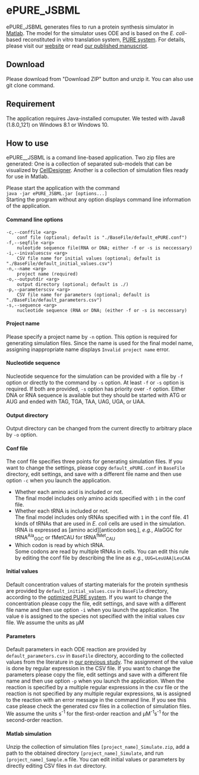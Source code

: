 # ePURE_JSBML
ePURE_JSBML generates files to run a protein synthesis simulator in [Matlab](https://www.mathworks.com/). The model for the simulator uses ODE and is based on the *E. coli*-based reconstituted in vitro translation system, [PURE system](https://www.ncbi.nlm.nih.gov/pubmed/?term=11479568). For details, please visit our [website](https://sites.google.com/view/puresimulator) or read [our published manuscript](https://www.ncbi.nlm.nih.gov/pubmed/?term=28167777).
## Download
Please download from "Download ZIP" button and unzip it. You can also use git clone command.
## Requirement
The application requires Java-installed comuputer. We tested with Java8 (1.8.0_121) on Windows 8.1 or Windows 10.
## How to use
ePURE__JSBML is a comand line-based application. Two zip files are generated: One is a collection of separated sub-models that can be visualized by [CellDesigner](http://www.celldesigner.org/). Another is a collection of simulation files ready for use in Matlab.  

Please start the application with the command  
`java -jar ePURE_JSBML.jar [options...]`  
Starting the program without any option displays command line information of the application.

#### Command line options  
~~~
-c,--conffile <arg>
    conf file (optional; default is "./BaseFile/default_ePURE.conf")
-f,--seqfile <arg>
    nuleotide sequence file(RNA or DNA; either -f or -s is neccessary)
-i,--inivaluescsv <arg>
    CSV file name for initial values (optional; default is "./BaseFile/default_initial_values.csv")
-n,--name <arg>
    project name (required)
-o,--outputdir <arg>
    output directory (optional; default is ./)
-p,--parameterscsv <arg>
    CSV file name for parameters (optional; default is "./BaseFile/default_parameters.csv")
-s,--sequence <arg>
    nucleotide sequence (RNA or DNA; (either -f or -s is neccessary)
~~~

#### Project name  
Please specify a project name by `-n` option. This option is required for generating simulation files. Since the name is used for the final model name, assigning inappropriate name displays `Invalid project name` error. 

#### Nucleotide sequence  
Nucleotide sequence for the simulation can be provided with a file by `-f` option or directly to the command by `-s` option. At least `-f` or `-s` option is required. If both are provided, `-s` option has priority over `-f` option. Either DNA or RNA sequence is available but they should be started with ATG or AUG and ended with TAG, TGA, TAA, UAG, UGA, or UAA.

#### Output directory  
Output directory can be changed from the current directly to arbitrary place by `-o` option.

#### Conf file  
The conf file specifies three points for generating simulation files. If you want to change the settings, please copy `default_ePURE.conf` in `BaseFile` directory, edit settings, and save with a different file name and then use option `-c` when you launch the application.  
  
  - Whether each amino acid is included or not.  
The final model includes only amino acids specified with `1` in the conf file.  
  - Whether each tRNA is included or not.  
The final model includes only tRNAs specified with `1` in the conf file. 41 kinds of tRNAs that are used in *E. coli* cells are used in the simulation. tRNA is expressed as [amino acid][anticodon seq.], *e.g.*, AlaGGC for tRNA<sup>Ala</sup><sub>GGC</sub> or fMetCAU for tRNA<sup>fMet</sup><sub>CAU</sub>  
  - Which codon is read by which tRNA.  
Some codons are read by multiple tRNAs in cells. You can edit this rule by editing the conf file by describing the line as *e.g.*, `UUG=LeuUAA|LeuCAA`  

#### Initial values
Default concentration values of starting materials for the protein synthesis are provided by `default_initial_values.csv` in `BaseFile` directory, according to the [optimized PURE system](https://www.ncbi.nlm.nih.gov/pubmed/?term=24880499). If you want to change the concentration please copy the file, edit settings, and save with a different file name and then use option `-i` when you launch the application. The value `0` is assigned to the species not specified with the initial values csv file. We assume the units as &#956;M

#### Parameters
Default parameters in each ODE reaction are provided by `default_parameters.csv` in `BaseFile` directory, according to the collected values from the literature in [our previous study](https://www.ncbi.nlm.nih.gov/pubmed/?term=28167777). The assignment of the value is done by regular expression in the CSV file. If you want to change the parameters please copy the file, edit settings and save with a different file name and then use option `-p` when you launch the application. When the reaction is specified by a multiple regular expressions in the csv file or the reaction is not specified by any multiple regular expressions, `NA` is assigned to the reaction with an error message in the command line. If you see this case please check the generated csv files in a collection of simulation files. We assume the units s<sup>-1</sup> for the first-order reaction and &#956;M<sup>-1</sup>s<sup>-1</sup> for the second-order reaction.

#### Matlab simulation
Unzip the collection of simulation files `[project_name]_Simulate.zip`, add a path to the obtained directory `[project_name]_Simulate`, and run `[project_name]_Sample.m` file. You can edit initial values or parameters by directly editing CSV files in `dat` directory.

